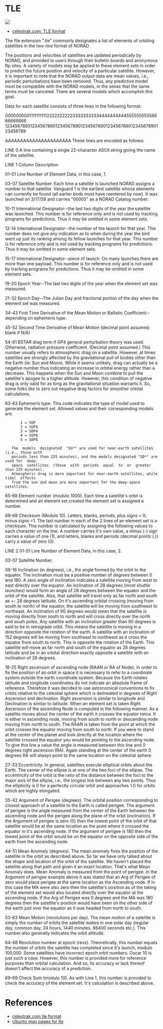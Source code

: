 # TLE

![](../pics/tle.gif)

- [celestrak.com: TLE format](https://www.celestrak.com/NORAD/documentation/tle-fmt.php)


The file extension ".tle" commonly designates a list of elements of orbiting satellites in
the two-line format of NORAD.

The positions and velocities of satellites are updated periodically by NORAD, and provided
to  users  through their bulletin boards and anonymous ftp sites.  A variety of models may
be applied to these element sets in order to predict the future position and velocity of a
particular  satellite.   However,  it  is important to note that the NORAD output data are
mean values, i.e., periodic perturbations have been removed.  Thus, any  predictive  model
must  be  compatible  with  the  NORAD  models,  in  the sense that the same terms must be
canceled.  There are several models which accomplish this goal.

Data for each satellite consists of three lines in the following format:

000000000111111111122222222223333333333444444444455555555556666666666
123456789012345678901234567890123456789012345678901234567890123456789

AAAAAAAAAAAAAAAAAAAAAA
These lines are encoded as follows:

LINE 0
A line containing a single 22-character ASCII string giving the name of the satellite.

LINE 1
Column Description

01-01  Line Number of Element Data, in this case, 1.

03-07  Satellite Number.  Each time a satellite is launched NORAD assigns a number to that
       satellite.   Vanguard  1  is the earliest satellite whose elements can currently be
       found (all earlier birds must have reentered by now). It was  launched  on  3/17/58
       and carries "00005" as a NORAD Catalog number.

10-11  International  Designator--the  last  two  digits  of  the  year  the satellite was
       launched.  This number is for reference only and is not used by  tracking  programs
       for predictions. Thus it may be omitted in some element sets.

12-14  International Designator--the number of the launch for that year.  This number does
       not give any indication as to when during the  year  the  bird  went  up  just  its
       ranking  among its fellow launches for that year. This number is for reference only
       and is not used by tracking programs for predictions. Thus it  may  be  omitted  in
       some element sets.

15-17  International  Designator--piece  of  launch.  On many launches there are more than
       one payload.  This number is for  reference  only  and  is  not  used  by  tracking
       programs for predictions. Thus it may be omitted in some element sets.

19-20  Epoch Year--The last two digits of the year when the element set was measured.

21-32  Epoch  Day--The  Julian  Day and fractional portion of the day when the element set
       was measured.

34-43  First Time Derivative of the Mean Motion or Ballistic  Coefficient--  depending  on
       ephemeris type.

45-52  Second Time Derivative of Mean Motion (decimal point assumed; blank if N/A)

54-61  BSTAR  drag term if GP4 general perturbation theory was used.  Otherwise, radiation
       pressure coefficient.  (Decimal point assumed.)   This  number  usually  refers  to
       atmospheric drag on a satellite. However, at times satellites are strongly affected
       by the gravitational pull of bodies other than the Earth (ie: Sun and Moon).  While
       it  seems  unlikely,  drag  can  actually  be  a negative number thus indicating an
       increase in orbital energy rather than a decrease. This happens when  the  Sun  and
       Moon  combine  to  pull the satellite's apogee to a higher altitude.  However, this
       condition of negative drag is only valid for as long as the gravitational situation
       warrants  it.  So,  some  folks like to zero out negative drag factors for smoother
       orbital calculations.

63-63  Ephemeris type.  This code indicates the type of model used to generate the element
       set.  Allowed values and their corresponding models are:

           1 = SGP
           2 = SGP4
           3 = SDP4
           4 = SGP8
           5 = SDP8

       The  models  designated  "SG*" are used for near-earth satellites (i.e., those with
       periods less than 225 minutes), and the models designated "SD*" are used for  deep-
       space  satellites  (those  with  periods  equal  to  or  greater than 225 minutes).
       Atmospheric drag is more important for near-earth satellites, while  tidal  effects
       from the sun and moon are more important for the deep-space satellites.

65-68  Element  number  (modulo 1000).  Each time a satellite's orbit is determined and an
       element set created the element set is assigned a number.

69-69  Checksum (Modulo 10).  Letters, blanks, periods, plus signs = 0;  minus  signs  =1.
       The  last  number  in  each  of  the 2 lines of an element set is a checksum.  This
       number is calculated by assigning the following values to  each  character  on  the
       line. A number carries it's own value, a minus (-) sign carries a value of one (1),
       and letters, blanks and periods (decimal points (.)) carry a value of zero (0).

LINE 2
01-01  Line Number of Element Data, in this case, 2.

03-07  Satellite Number.

09-16  Inclination (in degrees), i.e., the angle formed by the orbit to the  equator.  The
       inclination must be a positive number of degrees between 0 and 180. A zero angle of
       inclination indicates a satellite moving  from  west  to  east  directly  over  the
       equator.  An  inclination of 28 degrees (most shuttle launches) would form an angle
       of 28 degrees between the equator and  the  orbit  of  the  satellite.  Also,  that
       satellite  will  travel  only  as far north and south as +- 28 degrees latitude. On
       it's ascending orbital crossing (moving from south to north) of  the  equator,  the
       satellite  will be moving from southwest to northeast. An inclination of 90 degrees
       would mean that the satellite is moving directly from south to north and will cross
       directly  over the north and south poles. Any satellite with an inclination greater
       than 90 degrees is said to be in retrograde orbit.  This  means  the  satellite  is
       moving  in  a  direction  opposite  the  rotation of the earth. A satellite with an
       inclination of 152 degrees will be moving from southeast to northwest as  it  cross
       the  equator  from south to north. This is opposite the rotation of the Earth. This
       satellite will move as far north and south of the equator as  28  degrees  latitude
       and  be in an orbital direction exactly opposite a satellite with an inclination of
       28 degrees.

18-25  Right ascension of ascending node (RAAN or RA  of  Node).   In  order  to  fix  the
       position  of  an  orbit  in  space  it is necessary to refer to a coordinate system
       outside the earth  coordinate  system.  Because  the  Earth  rotates  latitude  and
       longitude  coordinates do not indicate an absolute frame of reference. Therefore it
       was decided to use astronomical conventions to fix orbits relative to the celestial
       sphere  which  is  delineated  in degrees of Right Ascension and declination. Right
       ascension is similar to longitude and Declination is similar to latitude.  When  an
       element  set  is  taken  Right  Ascension  of the ascending Node is computed in the
       following manner. As a satellite moves about the center of the earth it crosses the
       equator  twice.  It  is  either  in  ascending  node, moving from south to north or
       descending node moving from north to south. The RAAN is taken  from  the  point  at
       which  the  orbit  crosses  the  equator moving from south to north. If you were to
       stand at the center of the planet and look  directly  at  the  location  where  the
       satellite  crossed the equator you would be pointing to the ascending node. To give
       this line a value the angle is measured between  this  line  and  0  degrees  right
       ascension  (RA). Again standing at the center of the earth 0 degrees RA will always
       point to the same location on the celestial sphere.

27-33  Eccentricity.  In general, satellites execute elliptical orbits  about  the  Earth.
       The  center  of  the  ellipse  is  at  one  of  the  two  foci of the ellipse.  The
       eccentricity of the orbit is the ratio of the distance  between  the  foci  to  the
       major axis of the ellipse, i.e., the longest line between any two points.  Thus the
       ellipticity is 0 for a perfectly circular orbit and approaches 1.0 for orbits which
       are highly elongated.

35-42  Argument  of  Perigee  (degrees).   The  orbital  position corresponding to closest
       approach of a satellite to the Earth is called perigee.  The argument of perigee is
       the  angle measured from the center of the Earth between the ascending node and the
       perigee along the plane of the orbit (inclination). If the Argument of  perigee  is
       zero  (0) then the lowest point of the orbit of that satellite would be at the same
       location as the point where it crossed the equator in it's ascending node.  If  the
       argument  of  perigee  is  180  then  the lowest point of the orbit would be on the
       equator on the opposite side of the earth from the ascending node.

44-51  Mean Anomaly (degrees).  The mean anomaly fixes the position of  the  satellite  in
       the  orbit  as  described  above.  So  far  we have only talked about the shape and
       location of the orbit of the satellite. We haven't placed the satellite along  that
       path and given it an exact location. That's what Mean Anomaly does. Mean Anomaly is
       measured from the point of perigee. In the Argument of perigee example above it was
       stated  that  an Arg of Perigee of zero would place perigee at the same location as
       the Ascending node. If in this case the MA were  also  zero  then  the  satellite's
       position  as  of the taking of the element set would also located directly over the
       equator at the ascending node. If the Arg of Perigee was 0 degrees and the  MA  was
       180  degrees then the satellite's position would have been on the other side of the
       earth just over the equator as it was headed from north to south.

53-63  Mean Motion (revolutions per day).  The mean motion of a satellite  is  simply  the
       number  of orbits the satellite makes in one solar day (regular day, common day, 24
       hours, 1440 minutes, 86400 seconds etc.). This number also generally indicates  the
       orbit altitude.

64-68  Revolution number at epoch (revs).  Theoretically, this number equals the number of
       orbits the satellite  has  completed  since  it's  launch,  modulo  100,000.   Some
       satellites  have  incorrect  epoch  orbit  numbers.   Oscar 10 is just such a case.
       However,  this  number  is  provided  more  for  reference  purposes  than  orbital
       calculation.  And so, its accuracy or lack thereof doesn't affect the accuracy of a
       prediction.

69-69  Check Sum (modulo 10).  As with Line 1,  this  number  is  provided  to  check  the
       accuracy of the element set. It's calculation is described above.

# References

- [celestrak.com tle format](https://celestrak.com/NORAD/documentation/tle-fmt.php)
- [Ubuntu man pages for tle](https://manpages.ubuntu.com/manpages/precise/man5/tle.5.html)
